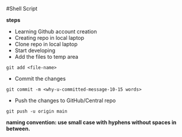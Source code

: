 #Shell Script

**steps**
* Learning Github account creation
* Creating repo in local laptop
* Clone repo in local laptop
* Start developing
* Add the files to temp area
```
git add <file-name>
```
* Commit the changes
```
git commit -m <why-u-committed-message-10-15 words>
```
* Push the changes to GitHub/Central repo
````
git push -u origin main
````

**naming convention: use small case with hyphens without spaces in between.**
